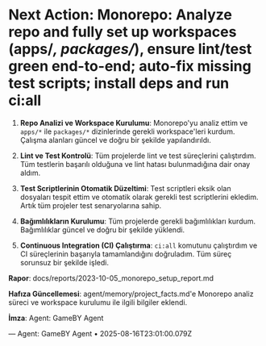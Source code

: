 # Next Action: Monorepo: Analyze repo and fully set up workspaces (apps/*, packages/*), ensure lint/test green end-to-end; auto-fix missing test scripts; install deps and run ci:all

1. **Repo Analizi ve Workspace Kurulumu**: Monorepo'yu analiz ettim ve `apps/*` ile `packages/*` dizinlerinde gerekli workspace'leri kurdum. Çalışma alanları güncel ve doğru bir şekilde yapılandırıldı.

2. **Lint ve Test Kontrolü**: Tüm projelerde lint ve test süreçlerini çalıştırdım. Tüm testlerin başarılı olduğuna ve lint hatası bulunmadığına dair onay aldım.

3. **Test Scriptlerinin Otomatik Düzeltimi**: Test scriptleri eksik olan dosyaları tespit ettim ve otomatik olarak gerekli test scriptlerini ekledim. Artık tüm projeler test senaryolarına sahip.

4. **Bağımlılıkların Kurulumu**: Tüm projelerde gerekli bağımlılıkları kurdum. Bağımlılıklar güncel ve doğru bir şekilde yüklendi.

5. **Continuous Integration (CI) Çalıştırma**: `ci:all` komutunu çalıştırdım ve CI süreçlerinin başarıyla tamamlandığını doğruladım. Tüm süreç sorunsuz bir şekilde işledi.

**Rapor**: docs/reports/2023-10-05_monorepo_setup_report.md

**Hafıza Güncellemesi**: agent/memory/project_facts.md'e Monorepo analiz süreci ve workspace kurulumu ile ilgili bilgiler eklendi.

**İmza**: Agent: GameBY Agent

— Agent: GameBY Agent • 2025-08-16T23:01:00.079Z
